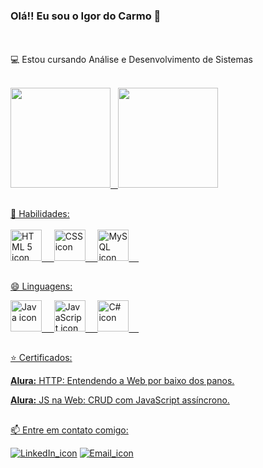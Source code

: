 ### Olá!!  Eu sou o Igor do Carmo 👋
<br><br>
💻 Estou cursando Análise e Desenvolvimento de Sistemas<br><br>

<!--
- 🔭 I’m currently working on ...
- 🌱 I’m currently learning ...
- 👯 I’m looking to collaborate on ...
- 🤔 I’m looking for help with ...
- 💬 Ask me about ...
- 📫 How to reach me: ...
- 😄 Pronouns: ...
- ⚡ Fun fact: ...
-->

<div>
  <a href="https://github.com/icarso">
  <img height='160em' src='https://github-readme-stats.vercel.app/api?username=icarso&count_private=true&theme=tokyonight'/> &nbsp;
  <img height='160em' src='https://github-readme-stats.vercel.app/api/top-langs/?username=icarso&layout=compact&langs_count=16&count_private=false&theme=tokyonight'/>
</div>
    
##
<div>
  🔭 Habilidades:
  <br><br>
  <img height="50em" src="https://cdn.jsdelivr.net/gh/devicons/devicon/icons/html5/html5-original.svg" alt="HTML 5 icon" title="HTML"/>
  &nbsp;&nbsp;&nbsp;
  <img height="50em" src="https://cdn.jsdelivr.net/gh/devicons/devicon/icons/css3/css3-original.svg" alt="CSS icon" title="CSS"/>
  &nbsp;&nbsp;&nbsp;
  <img height="50em" src="https://cdn.jsdelivr.net/gh/devicons/devicon/icons/mysql/mysql-original-wordmark.svg" alt="MySQL icon" title="MySQL"/>
  &nbsp;&nbsp;&nbsp;
  
  <!--.Net colorido
  <img height="50em" src="https://cdn.jsdelivr.net/gh/devicons/devicon/icons/dotnetcore/dotnetcore-original.svg" alt=".Net icon" title=".Net"/>
  &nbsp;&nbsp;&nbsp; -->
  <!-- <img height="50em" src="https://cdn.jsdelivr.net/gh/devicons/devicon/icons/dotnetcore/dotnetcore-plain.svg" alt=".Net icon" title=".Net [aprendendo]"/>
  &nbsp;&nbsp;&nbsp;-->
  <!-- Azure colorido
  <img height='50em' src='https://cdn.jsdelivr.net/gh/devicons/devicon/icons/azure/azure-original.svg' alt="Azure icon" title="Azure"/>
  &nbsp;&nbsp;&nbsp;-->
  <!--<img height='50em' src="https://cdn.jsdelivr.net/gh/devicons/devicon/icons/azure/azure-plain.svg" alt="Azure inative icon" title="Azure [aprendendo]"/>
   &nbsp;&nbsp;&nbsp;-->
</div>

##
<div>  
  <p>😄 Linguagens:<p>
  <img height="50em" src="https://cdn.jsdelivr.net/gh/devicons/devicon/icons/java/java-original-wordmark.svg" alt="Java icon" title="Java"/>
  &nbsp;&nbsp;&nbsp;
  <img height="50em" src="https://cdn.jsdelivr.net/gh/devicons/devicon/icons/javascript/javascript-original.svg" alt="JavaScript icon" title="JavaScript"/>
  &nbsp;&nbsp;&nbsp;  
  <img height="50em" src="https://cdn.jsdelivr.net/gh/devicons/devicon/icons/csharp/csharp-original.svg"  alt="C# icon" title="C#"/>
  &nbsp;&nbsp;&nbsp;
</div>

##
<div>
  <p>⭐ Certificados: </p>
  <p><b>Alura:</b> HTTP: Entendendo a Web por baixo dos panos.</p>
  <p><b>Alura:</b> JS na Web: CRUD com JavaScript assíncrono.</p>
</div>

##
<div>
  <p>📫 Entre em contato comigo: </p>
  <a href="https://www.linkedin.com/in/igordocarmo/" target="_blank"><img src="https://img.shields.io/badge/LinkedIn-0077B5?style=for-the-badge&logo=linkedin&logoColor=white" alt="LinkedIn_icon"/ target="_blank"></a>
  <a href="mailto:carmosigor@gmail.com" target="_blank"><img src="https://img.shields.io/badge/Gmail-D14836?style=for-the-badge&logo=gmail&logoColor=white"     alt="Email_icon"></a>
<div>

